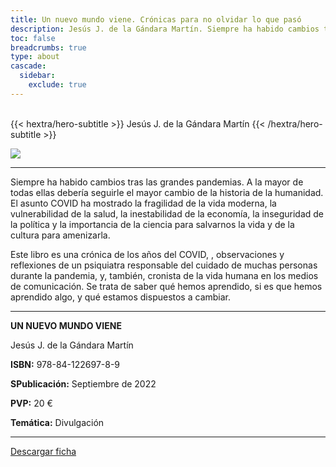 ```yaml
---
title: Un nuevo mundo viene. Crónicas para no olvidar lo que pasó
description: Jesús J. de la Gándara Martín. Siempre ha habido cambios tras las grandes pandemias. A la mayor de todas ellas debería seguirle el mayor cambio de la historia de la humanidad. El asunto COVID ha mostrado la fragilidad de la vida moderna, la vulnerabilidad de la salud, la inestabilidad de la economía, la inseguridad de la política y la importancia de la ciencia para salvarnos la vida y de la cultura para amenizarla.
toc: false
breadcrumbs: true
type: about
cascade:
  sidebar:
    exclude: true
---
```

<br class="hx:sm:block hx:hidden" />
{{< hextra/hero-subtitle >}}
Jesús J. de la Gándara Martín
{{< /hextra/hero-subtitle >}}

![](/img/banners/unnuevomundo_banner.png)

---

Siempre ha habido cambios tras las grandes pandemias. A la mayor de todas ellas debería seguirle el mayor cambio de la historia de la humanidad. El asunto COVID ha mostrado la fragilidad de la vida moderna, la vulnerabilidad de la salud, la inestabilidad de la economía, la inseguridad de la política y la importancia de la ciencia para salvarnos la vida y de la cultura para amenizarla.

Este libro es una crónica de los años del COVID, , observaciones y reflexiones de un psiquiatra responsable del cuidado de muchas personas durante la pandemia, y, también, cronista de la vida humana en los medios de comunicación. Se trata de saber qué hemos aprendido, si es que hemos aprendido algo, y qué estamos dispuestos a cambiar.

---

**UN NUEVO MUNDO VIENE**

Jesús J. de la Gándara Martín

**ISBN:** 978-84-122697-8-9

**SPublicación:** Septiembre de 2022

**PVP:** 20 €

**Temática:** Divulgación

---

[Descargar ficha](/pdf/fichas/unnuevomundo_f.pdf)

